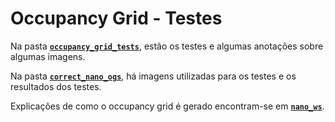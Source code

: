 # Occupancy Grid - Testes

Na pasta [**`occupancy_grid_tests`**](./occupancy_grid_tests), estão os testes e algumas anotações sobre algumas imagens.

Na pasta [**`correct_nano_ogs`**](./correct_nano_ogs), há imagens utilizadas para os testes e os resultados dos testes.

Explicações de como o occupancy grid é gerado encontram-se em  [**`nano_ws`**](../nano_ws/).
